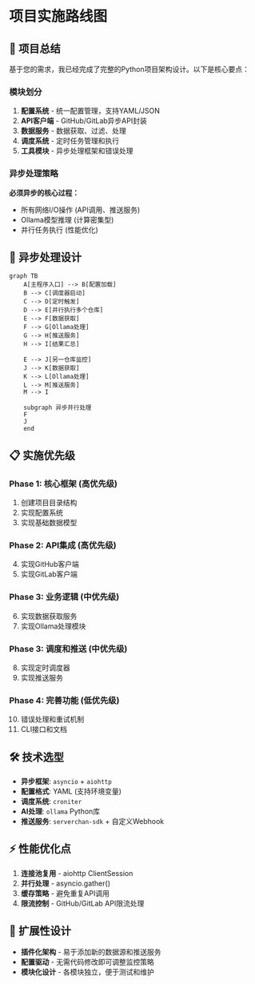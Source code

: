 # 项目实施路线图

## 🎯 项目总结

基于您的需求，我已经完成了完整的Python项目架构设计。以下是核心要点：

### 模块划分
1. **配置系统** - 统一配置管理，支持YAML/JSON
2. **API客户端** - GitHub/GitLab异步API封装
3. **数据服务** - 数据获取、过滤、处理
4. **调度系统** - 定时任务管理和执行
5. **工具模块** - 异步处理框架和错误处理

### 异步处理策略
**必须异步的核心过程：**
- 所有网络I/O操作 (API调用、推送服务)
- Ollama模型推理 (计算密集型)
- 并行任务执行 (性能优化)

## 🔄 异步处理设计

```mermaid
graph TB
    A[主程序入口] --> B[配置加载]
    B --> C[调度器启动]
    C --> D[定时触发]
    D --> E[并行执行多个仓库]
    E --> F[数据获取]
    F --> G[Ollama处理]
    G --> H[推送服务]
    H --> I[结果汇总]
    
    E --> J[另一仓库监控]
    J --> K[数据获取]
    K --> L[Ollama处理]
    L --> M[推送服务]
    M --> I
    
    subgraph 异步并行处理
    F
    J
    end
```

## 📋 实施优先级

### Phase 1: 核心框架 (高优先级)
1. 创建项目目录结构
2. 实现配置系统
3. 实现基础数据模型

### Phase 2: API集成 (高优先级)
4. 实现GitHub客户端
5. 实现GitLab客户端

### Phase 3: 业务逻辑 (中优先级)
6. 实现数据获取服务
7. 实现Ollama处理模块

### Phase 3: 调度和推送 (中优先级)
8. 实现定时调度器
9. 实现推送服务

### Phase 4: 完善功能 (低优先级)
10. 错误处理和重试机制
11. CLI接口和文档

## 🛠️ 技术选型

- **异步框架**: `asyncio` + `aiohttp`
- **配置格式**: YAML (支持环境变量)
- **调度系统**: `croniter`
- **AI处理**: `ollama` Python库
- **推送服务**: `serverchan-sdk` + 自定义Webhook

## ⚡ 性能优化点

1. **连接池复用** - aiohttp ClientSession
2. **并行处理** - asyncio.gather()
3. **缓存策略** - 避免重复API调用
4. **限流控制** - GitHub/GitLab API限流处理

## 🚀 扩展性设计

- **插件化架构** - 易于添加新的数据源和推送服务
- **配置驱动** - 无需代码修改即可调整监控策略
- **模块化设计** - 各模块独立，便于测试和维护